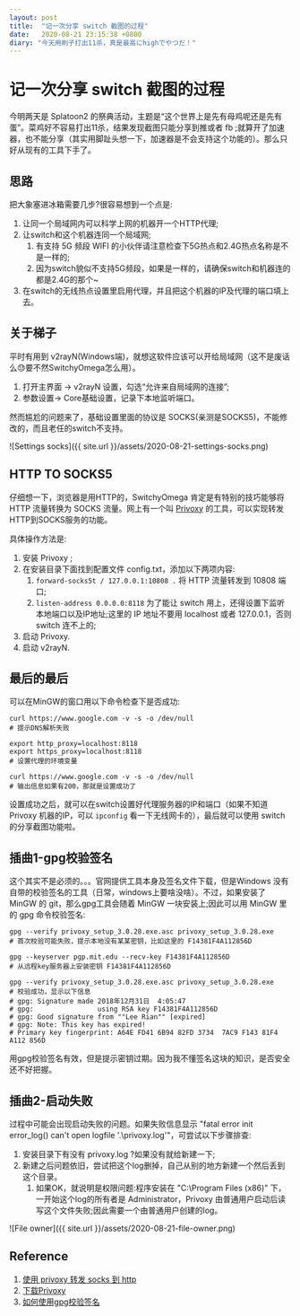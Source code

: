 ```yaml
---
layout: post
title:  "记一次分享 switch 截图的过程"
date:   2020-08-21 23:15:38 +0800
diary: "今天用刷子打出11杀，真是最高にhighでやつだ！"
---
```


# 记一次分享 switch 截图的过程

今明两天是 Splatoon2 的祭典活动，主题是“这个世界上是先有母鸡呢还是先有蛋”。菜鸡好不容易打出11杀，结果发现截图只能分享到推或者 fb ;就算开了加速器，也不能分享（其实用脚趾头想一下，加速器是不会支持这个功能的）。那么只好从现有的工具下手了。

## 思路

把大象塞进冰箱需要几步?很容易想到一个点是:
1. 让同一个局域网内可以科学上网的机器开一个HTTP代理;
2. 让switch和这个机器连同一个局域网;
   1. 有支持 5G 频段 WIFI 的小伙伴请注意检查下5G热点和2.4G热点名称是不是一样的;
   2. 因为switch貌似不支持5G频段，如果是一样的，请确保switch和机器连的都是2.4G的那个~
3. 在switch的无线热点设置里启用代理，并且把这个机器的IP及代理的端口填上去。

## 关于梯子

平时有用到 v2rayN(Windows端)，就想这软件应该可以开给局域网（这不是废话么😓要不然SwitchyOmega怎么用）。

1. 打开主界面 -> v2rayN 设置，勾选“允许来自局域网的连接”;
2. 参数设置-> Core基础设置，记录下本地监听端口。

然而尴尬的问题来了，基础设置里面的协议是 SOCKS(亲测是SOCKS5)，不能修改的，而且老任的switch不支持。

![Settings socks]({{ site.url }}/assets/2020-08-21-settings-socks.png)

## HTTP TO SOCKS5

仔细想一下，浏览器是用HTTP的，SwitchyOmega 肯定是有特别的技巧能够将 HTTP 流量转换为 SOCKS 流量。网上有一个叫 [Privoxy](http://www.privoxy.org/) 的工具，可以实现转发HTTP到SOCKS服务的功能。

具体操作方法是:

1. 安装 Privoxy ;
2. 在安装目录下面找到配置文件 config.txt，添加以下两项内容:
   1. `forward-socks5t / 127.0.0.1:10808 .` 将 HTTP 流量转发到 10808 端口;
   2. `listen-address 0.0.0.0:8118` 为了能让 switch 用上，还得设置下监听本地端口以及IP地址;这里的 IP 地址不要用 localhost 或者 127.0.0.1，否则 switch 连不上的;
3. 启动 Privoxy.
4. 启动 v2rayN.

## 最后的最后

可以在MinGW的窗口用以下命令检查下是否成功:

```shell
curl https://www.google.com -v -s -o /dev/null
# 提示DNS解析失败

export http_proxy=localhost:8118
export https_proxy=localhost:8118
# 设置代理的环境变量

curl https://www.google.com -v -s -o /dev/null
# 输出信息如果有200，那就是设置成功了
```

设置成功之后，就可以在switch设置好代理服务器的IP和端口（如果不知道 Privoxy 机器的IP，可以 `ipconfig` 看一下无线网卡的），最后就可以使用 switch 的分享截图功能啦。

## 插曲1-gpg校验签名
这个其实不是必须的。。。官网提供工具本身及签名文件下载，但是Windows 没有自带的校验签名的工具（日常，windows上要啥没啥）。不过，如果安装了 MinGW  的 git，那么gpg工具会随着 MinGW 一块安装上;因此可以用 MinGW 里的 gpg 命令校验签名:

```shell
gpg --verify privoxy_setup_3.0.28.exe.asc privoxy_setup_3.0.28.exe
# 首次校验可能失败，提示本地没有某某密钥，比如这里的 F14381F4A112856D

gpg --keyserver pgp.mit.edu --recv-key F14381F4A112856D
# 从远程key服务器上安装密钥 F14381F4A112856D

gpg --verify privoxy_setup_3.0.28.exe.asc privoxy_setup_3.0.28.exe
# 校验成功，显示以下信息
# gpg: Signature made 2018年12月31日  4:05:47
# gpg:                using RSA key F14381F4A112856D
# gpg: Good signature from ""Lee Rian"" [expired]
# gpg: Note: This key has expired!
# Primary key fingerprint: A64E FD41 6B94 82FD 3734  7AC9 F143 81F4 A112 856D
```

用gpg校验签名有效，但是提示密钥过期。因为我不懂签名这块的知识，是否安全还不好把握。


## 插曲2-启动失败

过程中可能会出现启动失败的问题。如果失败信息显示 "fatal error init error_log() can't open logfile '.\privoxy.log'"，可尝试以下步骤排查:

1. 安装目录下有没有 privoxy.log ?如果没有就给新建一下;
2. 新建之后问题依旧，尝试把这个log删掉，自己从别的地方新建一个然后丢到这个目录。
   1. 如果OK，就说明是权限问题:程序安装在 "C:\Program Files (x86)" 下，一开始这个log的所有者是 Administrator，Privoxy 由普通用户启动后读写这个文件失败;因此需要一个由普通用户创建的log。

![File owner]({{ site.url }}/assets/2020-08-21-file-owner.png)

## Reference

1. [使用 privoxy 转发 socks 到 http](http://einverne.github.io/post/2018/03/privoxy-forward-socks-to-http.html)
2. [下载Privoxy](http://www.privoxy.org/)
3. [如何使用gpg校验签名](https://www.apache.org/info/verification.html#CheckingSignatures)
